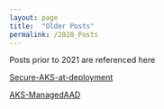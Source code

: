 ```yaml
---
layout: page
title:  "Older Posts"
permalink: /2020_Posts
---
```


Posts prior to 2021 are referenced here

[Secure-AKS-at-deployment](http://blog.teknews.cloud/archives/2019-10-23-Secure-AKS-at-deployment.html)

[AKS-ManagedAAD](http://blog.teknews.cloud/archives/2020-12-17-AKS-ManagedAAD.html)
